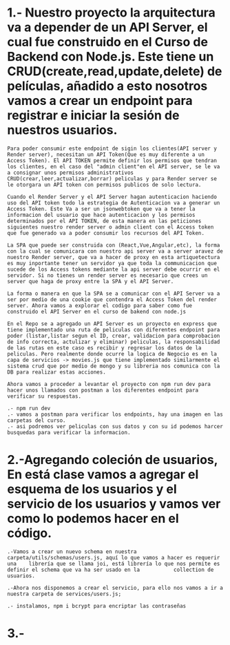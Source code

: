 # 1.- Nuestro proyecto la arquitectura va a depender de un API Server, el cual fue construido en el Curso de Backend con Node.js. Este tiene un CRUD(create,read,update,delete) de películas, añadido a esto nosotros vamos a crear un endpoint para registrar e iniciar la sesión de nuestros usuarios.

    Para poder consumir este endpoint de sigin los clientes(API server y Render server), necesitan un API Token(Que es muy diferente a un Access Token). El API TOKEN permite definir los permisos que tendran los clientes, en el caso del "admin client"en el API server, se le va a consignar unos permisos administrativos CRUD(crear,leer,actualizar,borrar) peliculas y para Render server se le otorgara un API token con permisos publicos de solo lectura.

    Cuando el Render Server y el API Server hagan autenticacion haciendo uso del API token todo la estrategia de Autenticacion va a generar un Access Token. Este Va a ser un jsonwebtoken que va a tener la informacion del usuario que hace autenticacion y los permisos determinados por el API TOKEN, de esta manera en las peticiones siguientes nuestro render server o admin client con el Access token que fue generado va a poder consumir los recursos del API Token.

    La SPA que puede ser construida con (React,Vue,Angular,etc), la forma con la cual se comunicara con nuestro api server va a server aravez de nuestro Render server, que va a hacer de proxy en esta artiquetectura es muy inportante tener un servidor ya que toda la communicacion que sucede de los Access tokens mediante la api server debe ocurrir en el servidor. Si no tienes un render server es necesario que crees un server que haga de proxy entre la SPA y el API Server.

    La forma o manera en que la SPA se a comunicar con el API Server va a ser por medio de una cookie que contendra el Access Token del render server. Ahora vamos a explorar el codigo para saber como fue construido el API Server en el curso de bakend con node.js

    En el Repo se a agregado un API Server es un proyecto en express que tiene implementado una ruta de peliculas con diferentes endpoint para poder (listar,listar segun el ID, crear, validacion para comprobacion de info correcta, actulizar y eliminar) peliculas, la responsabilidad de las rutas en este caso es recibir y regresar los datos de la peliculas. Pero realmente donde ocurre la logica de Negocio es en la capa de servicios -> movies.js que tiene implementado similarmente el sistema crud que por medio de mongo y su libreria nos comunica con la DB para realizar estas acciones.

    Ahora vamos a proceder a levantar el proyecto con npm run dev para hacer unos llamados con postman a los diferentes endpoint para verificar su respuestas.

    .- npm run dev
    .- vamos a postman para verificar los endpoints, hay una imagen en las carpetas del curso.
    .- asi podremos ver peliculas con sus datos y con su id podemos harcer busquedas para verificar la informacion.

# 2.-Agregando coleción de usuarios, En está clase vamos a agregar el esquema de los usuarios y el servicio de los usuarios y vamos ver como lo podemos hacer en el código.

    .-Vamos a crear un nuevo schema en nuestra carpeta/utils/schemas/users.js, aquí lo que vamos a hacer es requerir una    librería que se llama joi, está librería lo que nos permite es definir el schema que va ha ser usado en la           collection de usuarios.

    .-Ahora nos disponemos a crear el servicio, para ello nos vamos a ir a nuestra carpeta de services/users.js;

    .- instalamos, npm i bcrypt para encriptar las contraseñas

# 3.-
